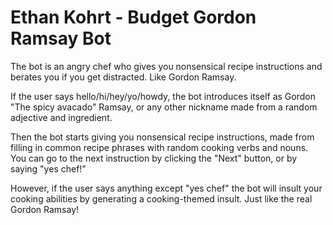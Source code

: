 # Ethan Kohrt - Budget Gordon Ramsay Bot
  
The bot is an angry chef who gives you nonsensical recipe instructions and berates you if you get distracted. Like Gordon Ramsay.  
  
If the user says hello/hi/hey/yo/howdy, the bot introduces itself as Gordon "The spicy avacado" Ramsay, or any other nickname made from a random adjective and ingredient.  
  
Then the bot starts giving you nonsensical recipe instructions, made from filling in common recipe phrases with random cooking verbs and nouns. You can go to the next instruction by clicking the "Next" button, or by saying "yes chef!"  
  
However, if the user says anything except "yes chef" the bot will insult your cooking abilities by generating a cooking-themed insult. Just like the real Gordon Ramsay!



